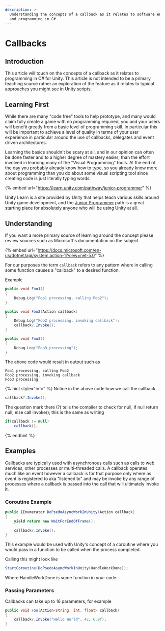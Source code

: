 ```yaml
---
description: >-
  Understanding the concepts of a callback as it relates to software engineering
  and programming in C#
---
```


# Callbacks

## Introduction

This article will touch on the concepts of a callback as it relates to programming in C# for Unity. This article is not intended to be a primary teaching source rather an exploration of the feature as it relates to typical approaches you might see in Unity scripts.&#x20;

## Learning First

While there are many "code free" tools to help prototype, and many would claim fully create a game with no programming required, you and your users will benefit greatly from a basic level of programming skill.  In particular this will be important to achieve a level of quality in terms of your user experience in particular around the use of callbacks, delegates and event driven architectures.

Learning the basics shouldn't be scary at all, and in our opinion can often be done faster and to a higher degree of mastery easier; than the effort involved in learning many of the "Visual Programming" tools. At the end of the day you probably already know how to type, so you already know more about programming than you do about some visual scripting tool since creating code is just literally typing words.

{% embed url="https://learn.unity.com/pathway/junior-programmer" %}

Unity Learn is a site provided by Unity that helps teach various skills around Unity game development, and the [Junior Programmer](https://learn.unity.com/pathway/junior-programmer) path is a great starting place for absolutely anyone who will be using Unity at all.

## Understanding

If you want a more primary source of learning around the concept please review sources such as Microsoft's documentation on the subject

{% embed url="https://docs.microsoft.com/en-us/dotnet/api/system.action-1?view=net-5.0" %}

For our purposes the term `callback` refers to any pattern where in calling some function causes a "callback" to a desired function.

Example

```csharp
public void Foo1()
{
    Debug.Log("Foo1 processing, calling Foo2");
}

public void Foo2(Action callback)
{
    Debug.Log("Foo2 processing, invoking callback");
    callback?.Invoke();
}

public void Foo3()
{
    Debug.Log("Foo3 processing");
}
```

The above code would result in output such as

```
Foo1 processing, calling Foo2
Foo2 processing, invoking callback
Foo3 processing
```

{% hint style="info" %}
Notice in the above code how we call the callback

```csharp
callback?.Invoke();
```

The question mark there (?) tells the compiler to check for null, if null return null, else call Invoke(); this is the same as writing

```csharp
if(callback != null)
    callback();
```
{% endhint %}

## Examples

Callbacks are typically used with asynchronous calls such as calls to web services, other processes or multi-threaded calls. A callback operates much like an event however a callback is for that purpose only where as event is registered to aka "listened to" and may be invoke by any range of processes where a callback is passed into the call that will ultimately invoke it.

### Coroutine Example

```csharp
public IEnumerator DoPsedoAsyncWorkInUnity(Action callback)
{
    yield return new WaitForEndOfFrame();
    
    callback?.Invoke();
}
```

This example would be used with Unity's concept of a coroutine where you would pass in a function to be called when the process completed.

Calling this might look like

```csharp
StartCoroutine(DoPsedoAsyncWorkInUnity(HandleWorkDone));
```

Where HandleWorkDone is some function in your code.

### Passing Parameters

Callbacks can take up to 16 parameters, for example

```csharp
public void Foo(Action<string, int, float> callback)
{
    callback?.Invoke("Hello World", 42, 6.9f);
}
```
